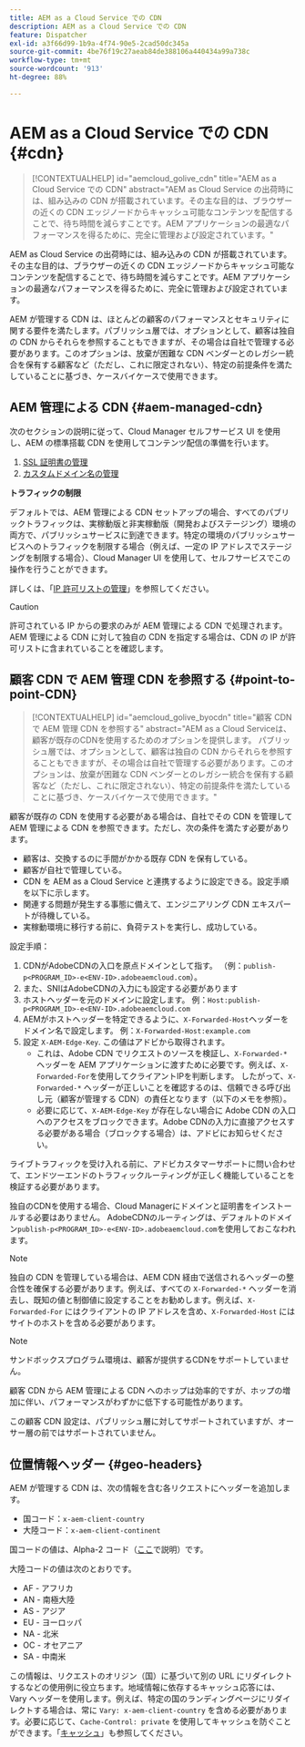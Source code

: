 ```yaml
---
title: AEM as a Cloud Service での CDN
description: AEM as a Cloud Service での CDN
feature: Dispatcher
exl-id: a3f66d99-1b9a-4f74-90e5-2cad50dc345a
source-git-commit: 4be76f19c27aeab84de388106a440434a99a738c
workflow-type: tm+mt
source-wordcount: '913'
ht-degree: 88%

---
```


# AEM as a Cloud Service での CDN {#cdn}


>[!CONTEXTUALHELP]
>id="aemcloud_golive_cdn"
>title="AEM as a Cloud Service での CDN"
>abstract="AEM as Cloud Service の出荷時には、組み込みの CDN が搭載されています。その主な目的は、ブラウザーの近くの CDN エッジノードからキャッシュ可能なコンテンツを配信することで、待ち時間を減らすことです。AEM アプリケーションの最適なパフォーマンスを得るために、完全に管理および設定されています。"

AEM as Cloud Service の出荷時には、組み込みの CDN が搭載されています。その主な目的は、ブラウザーの近くの CDN エッジノードからキャッシュ可能なコンテンツを配信することで、待ち時間を減らすことです。AEM アプリケーションの最適なパフォーマンスを得るために、完全に管理および設定されています。

AEM が管理する CDN は、ほとんどの顧客のパフォーマンスとセキュリティに関する要件を満たします。パブリッシュ層では、オプションとして、顧客は独自の CDN からそれらを参照することもできますが、その場合は自社で管理する必要があります。このオプションは、放棄が困難な CDN ベンダーとのレガシー統合を保有する顧客など（ただし、これに限定されない）、特定の前提条件を満たしていることに基づき、ケースバイケースで使用できます。

## AEM 管理による CDN  {#aem-managed-cdn}

次のセクションの説明に従って、Cloud Manager セルフサービス UI を使用し、AEM の標準搭載 CDN を使用してコンテンツ配信の準備を行います。

1. [SSL 証明書の管理](/help/implementing/cloud-manager/managing-ssl-certifications/introduction.md)
1. [カスタムドメイン名の管理](/help/implementing/cloud-manager/custom-domain-names/introduction.md)

**トラフィックの制限**

デフォルトでは、AEM 管理による CDN セットアップの場合、すべてのパブリックトラフィックは、実稼動版と非実稼動版（開発およびステージング）環境の両方で、パブリッシュサービスに到達できます。特定の環境のパブリッシュサービスへのトラフィックを制限する場合（例えば、一定の IP アドレスでステージングを制限する場合）、Cloud Manager UI を使用して、セルフサービスでこの操作を行うことができます。

詳しくは、「[IP 許可リストの管理](/help/implementing/cloud-manager/ip-allow-lists/introduction.md)」を参照してください。

>[!CAUTION]
>
>許可されている IP からの要求のみが AEM 管理による CDN で処理されます。AEM 管理による CDN に対して独自の CDN を指定する場合は、CDN の IP が許可リストに含まれていることを確認します。

## 顧客 CDN で AEM 管理 CDN を参照する {#point-to-point-CDN}

>[!CONTEXTUALHELP]
>id="aemcloud_golive_byocdn"
>title="顧客 CDN で AEM 管理 CDN を参照する"
>abstract="AEM as a Cloud Serviceは、顧客が既存のCDNを使用するためのオプションを提供します。 パブリッシュ層では、オプションとして、顧客は独自の CDN からそれらを参照することもできますが、その場合は自社で管理する必要があります。このオプションは、放棄が困難な CDN ベンダーとのレガシー統合を保有する顧客など（ただし、これに限定されない）、特定の前提条件を満たしていることに基づき、ケースバイケースで使用できます。"

顧客が既存の CDN を使用する必要がある場合は、自社でその CDN を管理して AEM 管理による CDN を参照できます。ただし、次の条件を満たす必要があります。

* 顧客は、交換するのに手間がかかる既存 CDN を保有している。
* 顧客が自社で管理している。
* CDN を AEM as a Cloud Service と連携するように設定できる。設定手順を以下に示します。
* 関連する問題が発生する事態に備えて、エンジニアリング CDN エキスパートが待機している。
* 実稼動環境に移行する前に、負荷テストを実行し、成功している。

設定手順：

1. CDNがAdobeCDNの入口を原点ドメインとして指す。 （例：`publish-p<PROGRAM_ID>-e<ENV-ID>.adobeaemcloud.com`）。
1. また、SNIはAdobeCDNの入力にも設定する必要があります
1. ホストヘッダーを元のドメインに設定します。 例：`Host:publish-p<PROGRAM_ID>-e<ENV-ID>.adobeaemcloud.com`
1. AEMがホストヘッダーを特定できるように、`X-Forwarded-Host`ヘッダーをドメイン名で設定します。 例：`X-Forwarded-Host:example.com`
1. 設定 `X-AEM-Edge-Key`. この値はアドビから取得されます。
   * これは、Adobe CDN でリクエストのソースを検証し、`X-Forwarded-*` ヘッダーを AEM アプリケーションに渡すために必要です。例えば、`X-Forwarded-For`を使用してクライアントIPを判断します。 したがって、`X-Forwarded-*` ヘッダーが正しいことを確認するのは、信頼できる呼び出し元（顧客が管理する CDN）の責任となります（以下のメモを参照）。
   * 必要に応じて、`X-AEM-Edge-Key` が存在しない場合に Adobe CDN の入口へのアクセスをブロックできます。Adobe CDNの入力に直接アクセスする必要がある場合（ブロックする場合）は、アドビにお知らせください。

ライブトラフィックを受け入れる前に、アドビカスタマーサポートに問い合わせて、エンドツーエンドのトラフィックルーティングが正しく機能していることを検証する必要があります。

独自のCDNを使用する場合、Cloud Managerにドメインと証明書をインストールする必要はありません。 AdobeCDNのルーティングは、デフォルトのドメイン`publish-p<PROGRAM_ID>-e<ENV-ID>.adobeaemcloud.com`を使用しておこなわれます。

>[!NOTE]
>
>独自の CDN を管理している場合は、AEM CDN 経由で送信されるヘッダーの整合性を確保する必要があります。例えば、すべての `X-Forwarded-*` ヘッダーを消去し、既知の値と制御値に設定することをお勧めします。例えば、`X-Forwarded-For` にはクライアントの IP アドレスを含め、`X-Forwarded-Host` にはサイトのホストを含める必要があります。

>[!NOTE]
>
>サンドボックスプログラム環境は、顧客が提供するCDNをサポートしていません。

顧客 CDN から AEM 管理による CDN へのホップは効率的ですが、ホップの増加に伴い、パフォーマンスがわずかに低下する可能性があります。

この顧客 CDN 設定は、パブリッシュ層に対してサポートされていますが、オーサー層の前ではサポートされていません。

## 位置情報ヘッダー {#geo-headers}

AEM が管理する CDN は、次の情報を含む各リクエストにヘッダーを追加します。

* 国コード：`x-aem-client-country`
* 大陸コード：`x-aem-client-continent`

国コードの値は、Alpha-2 コード（[ここ](https://ja.wikipedia.org/wiki/ISO_3166-1)で説明）です。

大陸コードの値は次のとおりです。

* AF - アフリカ
* AN - 南極大陸
* AS - アジア
* EU - ヨーロッパ
* NA - 北米
* OC - オセアニア
* SA - 中南米

この情報は、リクエストのオリジン（国）に基づいて別の URL にリダイレクトするなどの使用例に役立ちます。地域情報に依存するキャッシュ応答には、Vary ヘッダーを使用します。例えば、特定の国のランディングページにリダイレクトする場合は、常に `Vary: x-aem-client-country` を含める必要があります。必要に応じて、`Cache-Control: private` を使用してキャッシュを防ぐことができます。「[キャッシュ](/help/implementing/dispatcher/caching.md#html-text)」も参照してください。
